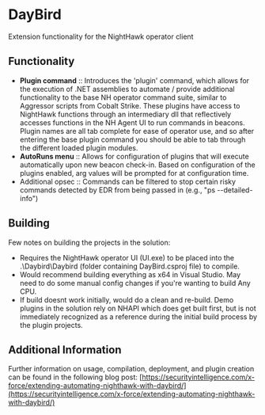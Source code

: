 # DayBird
Extension functionality for the NightHawk operator client

## Functionality

- **Plugin command** :: Introduces the 'plugin' command, which allows for the execution of .NET assemblies to automate / provide additional functionality to the base NH operator command suite, similar to Aggressor scripts from Cobalt Strike. These plugins have access to NightHawk functions through an intermediary dll that reflectively accesses functions in the NH Agent UI to run commands in beacons. Plugin names are all tab complete for ease of operator use, and so after entering the base plugin command you should be able to tab through the different loaded plugin modules.
- **AutoRuns menu** :: Allows for configuration of plugins that will execute automatically upon new beacon check-in. Based on configuration of the plugins enabled, arg values will be prompted for at configuration time.
- Additional opsec :: Commands can be filtered to stop certain risky commands detected by EDR from being passed in (e.g., "ps --detailed-info")

## Building

Few notes on building the projects in the solution: 

- Requires the NightHawk operator UI (UI.exe) to be placed into the .\Daybird\Daybird (folder containing DayBird.csproj file) to compile.
- Would recommend building everything as x64 in Visual Studio. May need to do some manual config changes if you're wanting to build Any CPU.
- If build doesnt work initially, would do a clean and re-build. Demo plugins in the solution rely on NHAPI which does get built first, but is not immediately recognized as a reference during the initial build process by the plugin projects.


## Additional Information

Further information on usage, compilation, deployment, and plugin creation can be found in the following blog post: [https://securityintelligence.com/x-force/extending-automating-nighthawk-with-daybird/](https://securityintelligence.com/x-force/extending-automating-nighthawk-with-daybird/)
